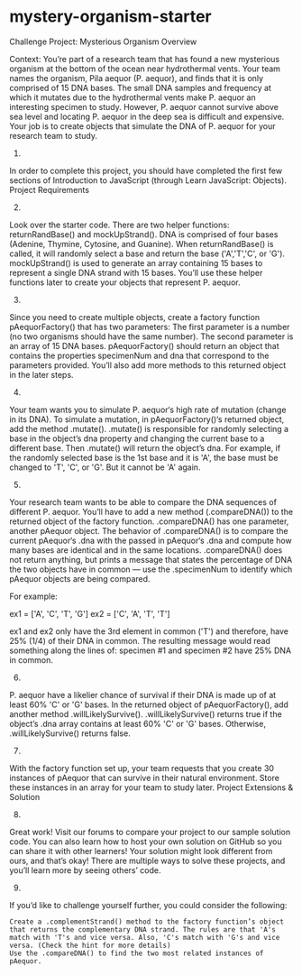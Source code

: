 # mystery-organism-starter
 Challenge Project: Mysterious Organism
Overview


Context: You’re part of a research team that has found a new mysterious organism at the bottom of the ocean near hydrothermal vents. Your team names the organism, Pila aequor (P. aequor), and finds that it is only comprised of 15 DNA bases. The small DNA samples and frequency at which it mutates due to the hydrothermal vents make P. aequor an interesting specimen to study. However, P. aequor cannot survive above sea level and locating P. aequor in the deep sea is difficult and expensive. Your job is to create objects that simulate the DNA of P. aequor for your research team to study.


1.
In order to complete this project, you should have completed the first few sections of Introduction to JavaScript (through Learn JavaScript: Objects).
Project Requirements


2.
Look over the starter code. There are two helper functions: returnRandBase() and mockUpStrand().
DNA is comprised of four bases (Adenine, Thymine, Cytosine, and Guanine). When returnRandBase() is called, it will randomly select a base and return the base ('A','T','C', or 'G').
mockUpStrand() is used to generate an array containing 15 bases to represent a single DNA strand with 15 bases.
You’ll use these helper functions later to create your objects that represent P. aequor.

3.
Since you need to create multiple objects, create a factory function pAequorFactory() that has two parameters:
    The first parameter is a number (no two organisms should have the same number).
    The second parameter is an array of 15 DNA bases.
pAequorFactory() should return an object that contains the properties specimenNum and dna that correspond to the parameters provided.
You’ll also add more methods to this returned object in the later steps.

4.
Your team wants you to simulate P. aequor‘s high rate of mutation (change in its DNA).
To simulate a mutation, in pAequorFactory()‘s returned object, add the method .mutate().
.mutate() is responsible for randomly selecting a base in the object’s dna property and changing the current base to a different base. Then .mutate() will return the object’s dna.
For example, if the randomly selected base is the 1st base and it is 'A', the base must be changed to 'T', 'C', or 'G'. But it cannot be 'A' again.


5.
Your research team wants to be able to compare the DNA sequences of different P. aequor. You’ll have to add a new method (.compareDNA()) to the returned object of the factory function.
.compareDNA() has one parameter, another pAequor object.
The behavior of .compareDNA() is to compare the current pAequor‘s .dna with the passed in pAequor‘s .dna and compute how many bases are identical and in the same locations. .compareDNA() does not return anything, but prints a message that states the percentage of DNA the two objects have in common — use the .specimenNum to identify which pAequor objects are being compared.

For example:

ex1 = ['A', 'C', 'T', 'G']
ex2 = ['C', 'A', 'T', 'T']

ex1 and ex2 only have the 3rd element in common ('T') and therefore, have 25% (1/4) of their DNA in common. The resulting message would read something along the lines of: specimen #1 and specimen #2 have 25% DNA in common.

6.
P. aequor have a likelier chance of survival if their DNA is made up of at least 60% 'C' or 'G' bases.
In the returned object of pAequorFactory(), add another method .willLikelySurvive().
.willLikelySurvive() returns true if the object’s .dna array contains at least 60% 'C' or 'G' bases. Otherwise, .willLikelySurvive() returns false.

7.
With the factory function set up, your team requests that you create 30 instances of pAequor that can survive in their natural environment. Store these instances in an array for your team to study later.
Project Extensions & Solution

8.
Great work! Visit our forums to compare your project to our sample solution code. You can also learn how to host your own solution on GitHub so you can share it with other learners! Your solution might look different from ours, and that’s okay! There are multiple ways to solve these projects, and you’ll learn more by seeing others’ code.


9.
If you’d like to challenge yourself further, you could consider the following:

    Create a .complementStrand() method to the factory function’s object that returns the complementary DNA strand. The rules are that 'A's match with 'T's and vice versa. Also, 'C's match with 'G's and vice versa. (Check the hint for more details)
    Use the .compareDNA() to find the two most related instances of pAequor.



